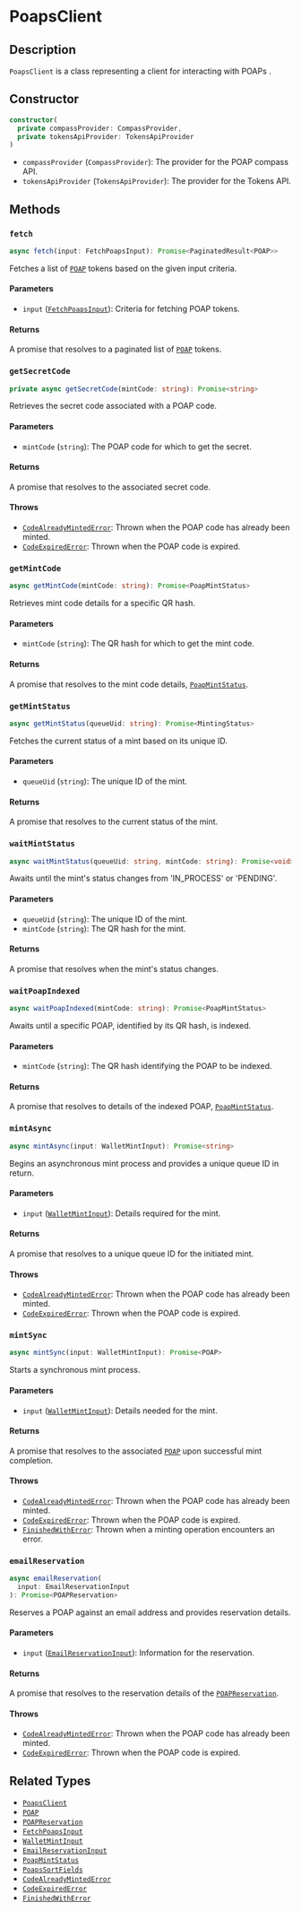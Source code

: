 # PoapsClient

## Description

`PoapsClient` is a class representing a client for interacting with POAPs .

## Constructor

```typescript
constructor(
  private compassProvider: CompassProvider,
  private tokensApiProvider: TokensApiProvider
)
```

- `compassProvider` (`CompassProvider`): The provider for the POAP compass API.
- `tokensApiProvider` (`TokensApiProvider`): The provider for the Tokens API.

## Methods

### `fetch`

```typescript
async fetch(input: FetchPoapsInput): Promise<PaginatedResult<POAP>>
```

Fetches a list of [`POAP`](https://github.com/poap-xyz/poap.js/tree/main/packages/poaps/docs/POAP.md) tokens based on the given input criteria.

#### Parameters

- `input` ([`FetchPoapsInput`](https://github.com/poap-xyz/poap.js/tree/main/packages/poaps/docs/inputs.md/FetchPoapsInput)): Criteria for fetching POAP tokens.

#### Returns

A promise that resolves to a paginated list of [`POAP`](https://github.com/poap-xyz/poap.js/tree/main/packages/poaps/docs/POAP.md) tokens.

### `getSecretCode`

```typescript
private async getSecretCode(mintCode: string): Promise<string>
```

Retrieves the secret code associated with a POAP code.

#### Parameters

- `mintCode` (`string`): The POAP code for which to get the secret.

#### Returns

A promise that resolves to the associated secret code.

#### Throws

- [`CodeAlreadyMintedError`](https://github.com/poap-xyz/poap.js/tree/main/packages/poaps/docs/errors.md/CodeAlreadyMintedError): Thrown when the POAP code has already been minted.
- [`CodeExpiredError`](https://github.com/poap-xyz/poap.js/tree/main/packages/poaps/docs/errors.md/CodeExpiredError): Thrown when the POAP code is expired.

### `getMintCode`

```typescript
async getMintCode(mintCode: string): Promise<PoapMintStatus>
```

Retrieves mint code details for a specific QR hash.

#### Parameters

- `mintCode` (`string`): The QR hash for which to get the mint code.

#### Returns

A promise that resolves to the mint code details, [`PoapMintStatus`](https://github.com/poap-xyz/poap.js/tree/main/packages/poaps/docs/responses.md/PoapMintStatus).

### `getMintStatus`

```typescript
async getMintStatus(queueUid: string): Promise<MintingStatus>
```

Fetches the current status of a mint based on its unique ID.

#### Parameters

- `queueUid` (`string`): The unique ID of the mint.

#### Returns

A promise that resolves to the current status of the mint.

### `waitMintStatus`

```typescript
async waitMintStatus(queueUid: string, mintCode: string): Promise<void>
```

Awaits until the mint's status changes from 'IN_PROCESS' or 'PENDING'.

#### Parameters

- `queueUid` (`string`): The unique ID of the mint.
- `mintCode` (`string`): The QR hash for the mint.

#### Returns

A promise that resolves when the mint's status changes.

### `waitPoapIndexed`

```typescript
async waitPoapIndexed(mintCode: string): Promise<PoapMintStatus>
```

Awaits until a specific POAP, identified by its QR hash, is indexed.

#### Parameters

- `mintCode` (`string`): The QR hash identifying the POAP to be indexed.

#### Returns

A promise that resolves to details of the indexed POAP, [`PoapMintStatus`](https://github.com/poap-xyz/poap.js/tree/main/packages/poaps/docs/responses.md/PoapMintStatus).

### `mintAsync`

```typescript
async mintAsync(input: WalletMintInput): Promise<string>
```

Begins an asynchronous mint process and provides a unique queue ID in return.

#### Parameters

- `input` ([`WalletMintInput`](https://github.com/poap-xyz/poap.js/tree/main/packages/poaps/docs/inputs.md/WalletMintInput)): Details required for the mint.

#### Returns

A promise that resolves to a unique queue ID for the initiated mint.

#### Throws

- [`CodeAlreadyMintedError`](https://github.com/poap-xyz/poap.js/tree/main/packages/poaps/docs/errors.md/CodeAlreadyMintedError): Thrown when the POAP code has already been minted.
- [`CodeExpiredError`](https://github.com/poap-xyz/poap.js/tree/main/packages/poaps/docs/errors.md/CodeExpiredError): Thrown when the POAP code is expired.

### `mintSync`

```typescript
async mintSync(input: WalletMintInput): Promise<POAP>
```

Starts a synchronous mint process.

#### Parameters

- `input` ([`WalletMintInput`](https://github.com/poap-xyz/poap.js/tree/main/packages/poaps/docs/inputs.md/WalletMintInput)): Details needed for the mint.

#### Returns

A promise that resolves to the associated [`POAP`](https://github.com/poap-xyz/poap.js/tree/main/packages/poaps/docs/POAP.md) upon successful mint completion.

#### Throws

- [`CodeAlreadyMintedError`](https://github.com/poap-xyz/poap.js/tree/main/packages/poaps/docs/errors.md/CodeAlreadyMintedError): Thrown when the POAP code has already been minted.
- [`CodeExpiredError`](https://github.com/poap-xyz/poap.js/tree/main/packages/poaps/docs/errors.md/CodeExpiredError): Thrown when the POAP code is expired.
- [`FinishedWithError`](https://github.com/poap-xyz/poap.js/tree/main/packages/poaps/docs/errors.md/FinishedWithError): Thrown when a minting operation encounters an error.

### `emailReservation`

```typescript
async emailReservation(
  input: EmailReservationInput
): Promise<POAPReservation>
```

Reserves a POAP against an email address and provides reservation details.

#### Parameters

- `input` ([`EmailReservationInput`](https://github.com/poap-xyz/poap.js/tree/main/packages/poaps/docs/inputs.md/EmailReservationInput)): Information for the reservation.

#### Returns

A promise that resolves to the reservation details of the [`POAPReservation`](https://github.com/poap-xyz/poap.js/tree/main/packages/poaps/docs/POAPReservation.md).

#### Throws

- [`CodeAlreadyMintedError`](https://github.com/poap-xyz/poap.js/tree/main/packages/poaps/docs/errors.md/CodeAlreadyMintedError): Thrown when the POAP code has already been minted.
- [`CodeExpiredError`](https://github.com/poap-xyz/poap.js/tree/main/packages/poaps/docs/errors.md/CodeExpiredError): Thrown when the POAP code is expired.

## Related Types

- [`PoapsClient`](https://github.com/poap-xyz/poap.js/tree/main/packages/poaps/docs/PoapsClient.md)
- [`POAP`](https://github.com/poap-xyz/poap.js/tree/main/packages/poaps/docs/POAP.md)
- [`POAPReservation`](https://github.com/poap-xyz/poap.js/tree/main/packages/poaps/docs/POAPReservation.md)
- [`FetchPoapsInput`](https://github.com/poap-xyz/poap.js/tree/main/packages/poaps/docs/inputs.md/FetchPoapsInput)
- [`WalletMintInput`](https://github.com/poap-xyz/poap.js/tree/main/packages/poaps/docs/inputs.md/WalletMintInput)
- [`EmailReservationInput`](https://github.com/poap-xyz/poap.js/tree/main/packages/poaps/docs/inputs.md/EmailReservationInput)
- [`PoapMintStatus`](https://github.com/poap-xyz/poap.js/tree/main/packages/poaps/docs/responses.md/PoapMintStatus)
- [`PoapsSortFields`](https://github.com/poap-xyz/poap.js/tree/main/packages/poaps/docs/inputs.md/PoapsSortFields)
- [`CodeAlreadyMintedError`](https://github.com/poap-xyz/poap.js/tree/main/packages/poaps/docs/errors.md/CodeAlreadyMintedError)
- [`CodeExpiredError`](https://github.com/poap-xyz/poap.js/tree/main/packages/poaps/docs/errors.md/CodeExpiredError)
- [`FinishedWithError`](https://github.com/poap-xyz/poap.js/tree/main/packages/poaps/docs/errors.md/FinishedWithError)
